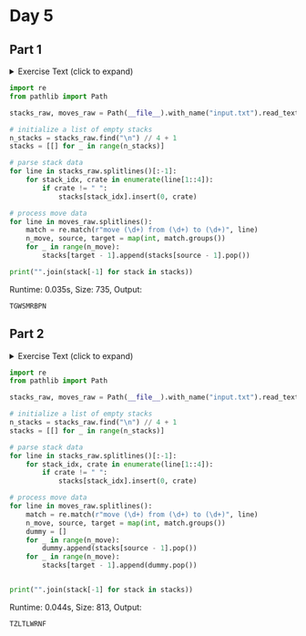 # Day 5
## Part 1

<details><summary>Exercise Text (click to expand)</summary>
<article class="day-desc"><h2>--- Day 5: Supply Stacks ---</h2><p>The expedition can depart as soon as the final supplies have been unloaded from the ships. Supplies are stored in stacks of marked <em>crates</em>, but because the needed supplies are buried under many other crates, the crates need to be rearranged.</p>
<p>The ship has a <em>giant cargo crane</em> capable of moving crates between stacks. To ensure none of the crates get crushed or fall over, the crane operator will rearrange them in a series of carefully-planned steps. After the crates are rearranged, the desired crates will be at the top of each stack.</p>
<p>The Elves don't want to interrupt the crane operator during this delicate procedure, but they forgot to ask her <em>which</em> crate will end up where, and they want to be ready to unload them as soon as possible so they can embark.</p>
<p>They do, however, have a drawing of the starting stacks of crates <em>and</em> the rearrangement procedure (your puzzle input). For example:</p>

<pre><code>    [D]    
[N] [C]    
[Z] [M] [P]
    1   2   3 

move 1 from 2 to 1
move 3 from 1 to 3
move 2 from 2 to 1
move 1 from 1 to 2
</code></pre>
<p>In this example, there are three stacks of crates. Stack 1 contains two crates: crate <code>Z</code> is on the bottom, and crate <code>N</code> is on top. Stack 2 contains three crates; from bottom to top, they are crates <code>M</code>, <code>C</code>, and <code>D</code>. Finally, stack 3 contains a single crate, <code>P</code>.</p>
<p>Then, the rearrangement procedure is given. In each step of the procedure, a quantity of crates is moved from one stack to a different stack. In the first step of the above rearrangement procedure, one crate is moved from stack 2 to stack 1, resulting in this configuration:</p>

<pre><code>[D]        
[N] [C]    
[Z] [M] [P]
    1   2   3 
</code></pre>
<p>In the second step, three crates are moved from stack 1 to stack 3. Crates are moved <em>one at a time</em>, so the first crate to be moved (<code>D</code>) ends up below the second and third crates:</p>

<pre><code>        [Z]
        [N]
    [C] [D]
    [M] [P]
    1   2   3
</code></pre>
<p>Then, both crates are moved from stack 2 to stack 1. Again, because crates are moved <em>one at a time</em>, crate <code>C</code> ends up below crate <code>M</code>:</p>

<pre><code>        [Z]
        [N]
[M]     [D]
[C]     [P]
    1   2   3
</code></pre>
<p>Finally, one crate is moved from stack 1 to stack 2:</p>

<pre><code>        [<em>Z</em>]
        [N]
        [D]
[<em>C</em>] [<em>M</em>] [P]
    1   2   3
</code></pre>
<p>The Elves just need to know <em>which crate will end up on top of each stack</em>; in this example, the top crates are <code>C</code> in stack 1, <code>M</code> in stack 2, and <code>Z</code> in stack 3, so you should combine these together and give the Elves the message <code><em>CMZ</em></code>.</p>
<p><em>After the rearrangement procedure completes, what crate ends up on top of each stack?</em></p>
</article>
</details>

```python
import re
from pathlib import Path

stacks_raw, moves_raw = Path(__file__).with_name("input.txt").read_text().split("\n\n")

# initialize a list of empty stacks
n_stacks = stacks_raw.find("\n") // 4 + 1
stacks = [[] for _ in range(n_stacks)]

# parse stack data
for line in stacks_raw.splitlines()[:-1]:
    for stack_idx, crate in enumerate(line[1::4]):
        if crate != " ":
            stacks[stack_idx].insert(0, crate)

# process move data
for line in moves_raw.splitlines():
    match = re.match(r"move (\d+) from (\d+) to (\d+)", line)
    n_move, source, target = map(int, match.groups())
    for _ in range(n_move):
        stacks[target - 1].append(stacks[source - 1].pop())

print("".join(stack[-1] for stack in stacks))

```
Runtime: 0.035s, Size: 735, Output:
```
TGWSMRBPN
```
## Part 2

<details><summary>Exercise Text (click to expand)</summary>
<article class="day-desc"><h2 id="part2">--- Part Two ---</h2><p>As you watch the crane operator expertly rearrange the crates, you notice the process isn't following your prediction.</p>
<p>Some mud was covering the writing on the side of the crane, and you quickly wipe it away. The crane isn't a CrateMover 9000 - it's a <em><span title="It's way better than the old CrateMover 1006.">CrateMover 9001</span></em>.</p>
<p>The CrateMover 9001 is notable for many new and exciting features: air conditioning, leather seats, an extra cup holder, and <em>the ability to pick up and move multiple crates at once</em>.</p>
<p>Again considering the example above, the crates begin in the same configuration:</p>

<pre><code>    [D]    
[N] [C]    
[Z] [M] [P]
    1   2   3 
</code></pre>
<p>Moving a single crate from stack 2 to stack 1 behaves the same as before:</p>

<pre><code>[D]        
[N] [C]    
[Z] [M] [P]
    1   2   3 
</code></pre>
<p>However, the action of moving three crates from stack 1 to stack 3 means that those three moved crates <em>stay in the same order</em>, resulting in this new configuration:</p>

<pre><code>        [D]
        [N]
    [C] [Z]
    [M] [P]
    1   2   3
</code></pre>
<p>Next, as both crates are moved from stack 2 to stack 1, they <em>retain their order</em> as well:</p>

<pre><code>        [D]
        [N]
[C]     [Z]
[M]     [P]
    1   2   3
</code></pre>
<p>Finally, a single crate is still moved from stack 1 to stack 2, but now it's crate <code>C</code> that gets moved:</p>

<pre><code>        [<em>D</em>]
        [N]
        [Z]
[<em>M</em>] [<em>C</em>] [P]
    1   2   3
</code></pre>
<p>In this example, the CrateMover 9001 has put the crates in a totally different order: <code><em>MCD</em></code>.</p>
<p>Before the rearrangement process finishes, update your simulation so that the Elves know where they should stand to be ready to unload the final supplies. <em>After the rearrangement procedure completes, what crate ends up on top of each stack?</em></p>
</article>
</details>

```python
import re
from pathlib import Path

stacks_raw, moves_raw = Path(__file__).with_name("input.txt").read_text().split("\n\n")

# initialize a list of empty stacks
n_stacks = stacks_raw.find("\n") // 4 + 1
stacks = [[] for _ in range(n_stacks)]

# parse stack data
for line in stacks_raw.splitlines()[:-1]:
    for stack_idx, crate in enumerate(line[1::4]):
        if crate != " ":
            stacks[stack_idx].insert(0, crate)

# process move data
for line in moves_raw.splitlines():
    match = re.match(r"move (\d+) from (\d+) to (\d+)", line)
    n_move, source, target = map(int, match.groups())
    dummy = []
    for _ in range(n_move):
        dummy.append(stacks[source - 1].pop())
    for _ in range(n_move):
        stacks[target - 1].append(dummy.pop())


print("".join(stack[-1] for stack in stacks))

```
Runtime: 0.044s, Size: 813, Output:
```
TZLTLWRNF
```
